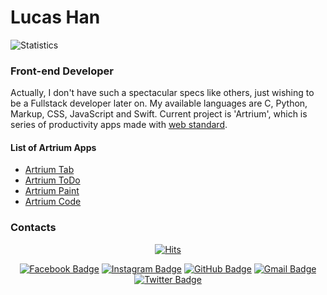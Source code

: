 # Lucas Han
![Statistics](https://github-readme-stats.vercel.app/api?username=ldhan0715&show_icons=true)
### Front-end Developer
Actually, I don't have such a spectacular specs like others, just wishing to be a Fullstack developer later on. My available languages are C, Python, Markup, CSS, JavaScript and Swift. Current project is 'Artrium', which is series of productivity apps made with [web standard](https://en.wikipedia.org/wiki/Web_standards).

#### List of Artrium Apps
- [Artrium Tab](https://ldhan0715.github.io/artrium-tab)
- [Artrium ToDo](https://ldhan0715.github.io/artrium-todo)
- [Artrium Paint](https://ldhan0715.github.io/artrium-paint)
- [Artrium Code](https://ldhan0715.github.io/artrium-code)


### Contacts
<div align=center>

[![Hits](https://hits.seeyoufarm.com/api/count/incr/badge.svg?url=https%3A%2F%2Fgithub.com%2Fzzsza)](https://hits.seeyoufarm.com) 

[![Facebook Badge](https://img.shields.io/badge/Facebook-1877f2?style=flat&logo=facebook&logoColor=white&link=https://www.facebook.com/ldhan0715)](https://www.facebook.com/elitance.dev)
[![Instagram Badge](https://img.shields.io/badge/Instagram-e4405f?style=flat&logo=instagram&logoColor=white&link=https://www.instagram.com/ldhan0715)](https://www.instagram.com/elitance)
[![GitHub Badge](https://img.shields.io/badge/GitHub-181717?style=flat&logo=github&logoColor=white&link=https://github.com/ldhan0715)](https://github.com/elitance)
[![Gmail Badge](https://img.shields.io/badge/Gmail-d14836?style=flat&logo=gmail&logoColor=white&link=mailto:ldhan0715@gmail.com)](https://mail.google.com/mail/u/0/?view=cm&fs=1&tf=1&source=mailto&to=ldhan0715@gmail.com)
[![Twitter Badge](https://img.shields.io/badge/Twitter-1da1f2?style=flat&logo=twitter&logoColor=white&link=https://twitter.com/elitance)](https://twitter.com/elitance)

</div>
